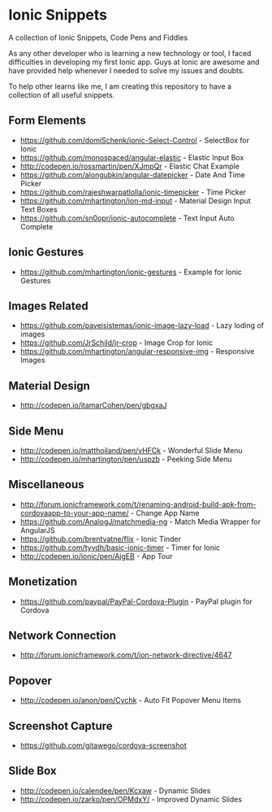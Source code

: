 # Ionic Snippets

A collection of Ionic Snippets, Code Pens and Fiddles

As any other developer who is learning a new technology or tool, I faced difficulties in developing my first Ionic app. Guys at Ionic are awesome and have provided help whenever I needed to solve my issues and doubts.

To help other learns like me, I am creating this repository to have a collection of all useful snippets.

## Form Elements
   - https://github.com/domiSchenk/ionic-Select-Control - SelectBox for Ionic
   - https://github.com/monospaced/angular-elastic - Elastic Input Box
   - http://codepen.io/rossmartin/pen/XJmpQr - Elastic Chat Example
   - https://github.com/alongubkin/angular-datepicker - Date And Time Picker
   - https://github.com/rajeshwarpatlolla/ionic-timepicker - Time Picker
   - https://github.com/mhartington/ion-md-input - Material Design Input Text Boxes
   - https://github.com/sn0opr/ionic-autocomplete - Text Input Auto Complete

## Ionic Gestures
   - https://github.com/mhartington/ionic-gestures - Example for Ionic Gestures
   
## Images Related 
   - https://github.com/paveisistemas/ionic-image-lazy-load - Lazy loding of images
   - https://github.com/JrSchild/jr-crop - Image Crop for Ionic
   - https://github.com/mhartington/angular-responsive-img - Responsive Images

## Material Design
   - http://codepen.io/itamarCohen/pen/gbgxaJ

## Side Menu
   - http://codepen.io/matthoiland/pen/vHFCk - Wonderful Slide Menu
   - http://codepen.io/mhartington/pen/uspzb - Peeking Side Menu
   
## Miscellaneous
   - http://forum.ionicframework.com/t/renaming-android-build-apk-from-cordovaapp-to-your-app-name/ - Change App Name
   - https://github.com/AnalogJ/matchmedia-ng - Match Media Wrapper for AngularJS
   - https://github.com/brentvatne/flix - Ionic Tinder
   - https://github.com/tyvdh/basic-ionic-timer - Timer for Ionic
   - http://codepen.io/ionic/pen/AjgEB - App Tour
   
## Monetization
   - https://github.com/paypal/PayPal-Cordova-Plugin - PayPal plugin for Cordova

## Network Connection
   - http://forum.ionicframework.com/t/ion-network-directive/4647

## Popover
   - http://codepen.io/anon/pen/Cychk - Auto Fit Popover Menu Items

## Screenshot Capture
   - https://github.com/gitawego/cordova-screenshot
   
## Slide Box
   - http://codepen.io/calendee/pen/Kcxaw - Dynamic Slides
   - http://codepen.io/zarko/pen/OPMdxY/ - Improved Dynamic Slides

